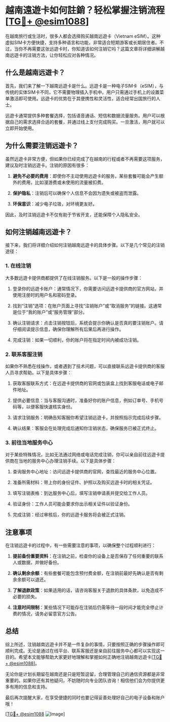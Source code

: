 # 越南遠遊卡如何註銷？轻松掌握注销流程[[TG💪+ @esim1088](https://t.me/s/esim1088)]

在越南旅行或生活时，很多人都会选择购买越南远遊卡（Vietnam eSIM）。这种虚拟SIM卡方便快捷，支持多种语言和功能，非常适合短期游客或长期居住者。不过，当你不再需要这张远遊卡时，你知道该如何注销它吗？这篇文章将详细讲解越南远遊卡的注销方法，让你轻松应对各种情况。

## 什么是越南远遊卡？

首先，我们来了解一下越南远遊卡是什么。远遊卡是一种电子SIM卡（eSIM），与传统的实体SIM卡不同，它不需要物理插入手机中。用户只需通过手机上的设置菜单激活即可使用。远遊卡的优势在于其便携性和灵活性，适合经常出国旅行的人士。

远遊卡通常提供多种套餐选择，包括语音通话、短信和数据流量服务。用户可以根据自己的需求选择合适的套餐，并通过线上支付完成购买。一旦激活，用户就可以立即开始使用。

## 为什么需要注销远遊卡？

虽然远遊卡非常方便，但如果你已经完成了在越南的行程或者不再需要这项服务，建议及时注销远遊卡。注销的原因有很多：

1. **避免不必要的费用**：即使你不主动使用远遊卡的服务，某些套餐可能会产生额外的费用，比如漫游费或未使用的流量被扣费。
   
2. **保护隐私**：注销后可以确保个人信息不会因为遗失或被盗而泄露。

3. **环保意识**：减少电子垃圾，对环境更友好。

因此，及时注销远遊卡不仅有助于节省开支，还能保障个人隐私安全。

## 如何注销越南远遊卡？

接下来，我们将详细介绍如何注销越南远遊卡的具体步骤。以下是几个常见的注销途径：

### 1. 在线注销

大多数远遊卡提供商都提供了在线注销服务。以下是一般的操作步骤：

1. 登录你的远遊卡账户：通常情况下，你需要访问远遊卡提供商的官方网站，并使用注册时的用户名和密码登录。
   
2. 找到“注销”选项：在账户页面上寻找“注销账户”或“取消服务”的链接。这通常是位于“我的账户”或“服务管理”部分。

3. 确认注销请求：点击注销按钮后，系统会提示你确认是否真的要注销账户。请仔细阅读提示信息，确保你理解所有后果后再进行操作。

4. 完成注销：如果一切顺利，你的账户将在指定时间内被成功注销。

### 2. 联系客服注销

如果你不熟悉在线操作，或者遇到了技术问题，可以直接联系远遊卡提供商的客服人员寻求帮助。以下是具体步骤：

1. 获取客服联系方式：在远遊卡提供商的官网或包装盒上找到客服电话或电子邮件地址。

2. 提供必要信息：当与客服沟通时，准备好你的账户信息，例如订单号、手机号码等，以便客服快速核实身份。

3. 请求注销服务：明确告知客服你希望注销远遊卡，并按照指示完成后续步骤。

4. 确认结果：客服会在处理完成后通知你注销状态，确保服务已被正式终止。

### 3. 前往当地服务中心

对于某些特殊情况，比如无法通过网络或电话完成注销，你可以亲自前往远遊卡提供商在当地的服务中心办理注销手续。以下是具体步骤：

1. 查询服务中心地址：访问远遊卡提供商的官网，查找最近的服务中心位置。

2. 准备所需材料：带上你的身份证件、护照以及购买远遊卡时的相关凭证。

3. 填写注销表格：到达服务中心后，填写注销申请表并提交给工作人员。

4. 验证身份：工作人员可能会要求你出示相关证件以验证身份。

5. 完成注销：经过审核后，你的远遊卡服务将会被正式注销。

## 注意事项

在注销远遊卡的过程中，有一些需要注意的事项，以确保整个过程顺利进行：

1. **提前备份重要资料**：在注销之前，检查你的设备上是否保存了任何重要的联系人或数据，并做好备份。

2. **确认剩余余额**：有些套餐可能包含预付费金额，在注销前最好先确认是否有剩余余额可以退还。

3. **了解退款政策**：如果适用的话，请咨询客服关于退款的具体条款，以免造成不必要的损失。

4. **注意时间限制**：某些情况下可能存在注销后仍需等待一段时间才能完全停止计费的情况，请务必留意官方公告。

## 总结

综上所述，注销越南远遊卡并不是一件复杂的事情，只要按照正确的步骤操作即可顺利完成。无论是通过在线平台、联系客服还是亲自前往服务中心都可以实现这一目的。希望本文能够帮助大家更好地理解和掌握如何正确地注销越南远遊卡[[TG💪+ @esim1088](https://t.me/s/esim1088)]。

无论你是计划长期留在越南还是只是短暂逗留，合理管理自己的通信资源都是非常重要的。如果你还有其他疑问，不妨随时向专业团队咨询！相信他们会为你提供更多有用的信息和支持。

最后再次提醒大家，在享受便捷的同时也要记得妥善处理好自己的电子设备和账户哦！

[[TG💪+ @esim1088](https://t.me/s/esim1088) ![Image](https://i.postimg.cc/4NQfJmqS/Snipaste-2025-05-13-00-14-12.png)]